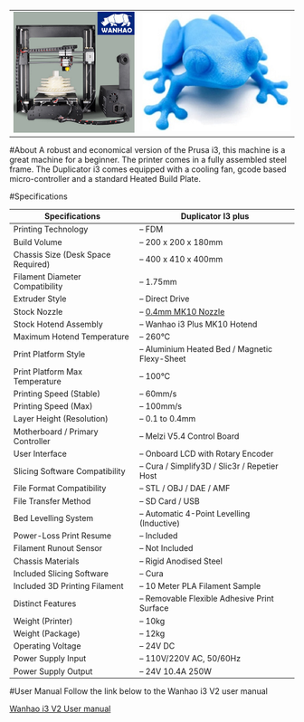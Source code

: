 |||
|-|-|
|![](img/Wanhaoi3printer.jpg)|![](img/wanhao-duplicator-i3print.jpg)|

#About
A robust and economical version of the Prusa i3, this machine is a great machine for a beginner. The printer comes in a fully assembled steel frame. The Duplicator i3 comes equipped with a cooling fan, gcode based micro-controller and a standard Heated Build Plate.

#Specifications

|Specifications| Duplicator I3 plus|
|-|-|
|Printing Technology|– FDM
|Build Volume|– 200 x 200 x 180mm
|Chassis Size (Desk Space Required)| – 400 x 410 x 400mm
|Filament Diameter Compatibility| – 1.75mm
|Extruder Style| – Direct Drive
|Stock Nozzle| – [0.4mm MK10 Nozzle](https://www.diyelectronics.co.za/store/mk-range/1270-4mm-mk10-nozzle-for-175mm-filament.html)
|Stock Hotend Assembly| – Wanhao i3 Plus MK10 Hotend
|Maximum Hotend Temperature| – 260°C
|Print Platform Style| – Aluminium Heated Bed / Magnetic Flexy-Sheet
|Print Platform Max Temperature| – 100°C
|Printing Speed (Stable)| – 60mm/s
|Printing Speed (Max)| – 100mm/s
|Layer Height (Resolution)| – 0.1 to 0.4mm
|Motherboard / Primary Controller| – Melzi V5.4 Control Board
|User Interface| – Onboard LCD with Rotary Encoder
|Slicing Software Compatibility| – Cura / Simplify3D / Slic3r / Repetier Host
|File Format Compatibility| – STL / OBJ / DAE / AMF
|File Transfer Method| – SD Card / USB
|Bed Levelling System| – Automatic 4-Point Levelling (Inductive)
|Power-Loss Print Resume| – Included
|Filament Runout Sensor| – Not Included
|Chassis Materials| – Rigid Anodised Steel
|Included Slicing Software| – Cura
|Included 3D Printing Filament| – 10 Meter PLA Filament Sample
|Distinct Features| – Removable Flexible Adhesive Print Surface
|Weight (Printer)| – 10kg
|Weight (Package)|– 12kg
|Operating Voltage| – 24V DC
|Power Supply Input| – 110V/220V AC, 50/60Hz
|Power Supply Output| – 24V 10.4A 250W | LRS-250-24

#User Manual
Follow the link below to the Wanhao i3 V2 user manual

[Wanhao i3 V2 User manual](WANHAO-User-Manual-REV-A.pdf)